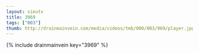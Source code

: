 ```yaml
--- 
layout: sieutv
title: 3969
tags: ["003"]
thumb: http://drainmainvein.com/media/videos/tmb/000/003/969/player.jpg
---
```

{% include drainmainvein key="3969" %} 
